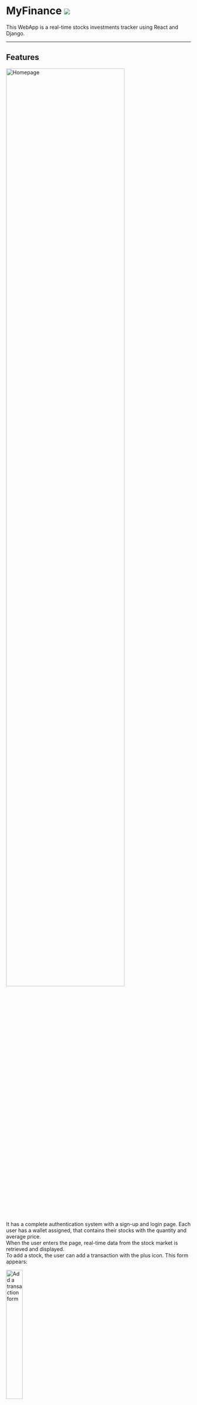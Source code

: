 # MyFinance <img src="https://img.shields.io/badge/version-1.0-blue.svg">
This WebApp is a real-time stocks investments tracker using React and Django.

***

## Features

<img src="https://i.ibb.co/KK20hFN/homepage.png" width="80%" alt="Homepage">

It has a complete authentication system with a sign-up and login page. Each user has a wallet assigned, that contains their stocks with the quantity and average price.<br/>
When the user enters the page, real-time data from the stock market is retrieved and displayed.<br/>
To add a stock, the user can add a transaction with the plus icon. This form appears:

<img src="https://i.ibb.co/0JG9qf4/transaction-form.png" width="30%" alt="Add a transaction form">

He first has to input the ticker of the stock, then it is validated by the backend, and the user can enter the 
complete transaction.<br/>
The trash can icon deletes the last entered transaction, which is highlighted when the button is hovered.

***

## How to use

To run the app, first navigate to the project folder and install all the requirements with `pip install -r requirements.txt`
, start the backend with `py backend/manage.py runserver` and the frontend with `cd frontend` then `npm start`.


Finally, open http://localhost:3000

***

## Built with
- Django 4.1.1, for the backend
- React 17.0.2, for the frontend
- Django REST framework 3.14.0, to communicate between the front and the back
- yfinance 0.1.74, to retrieve stocks data

***

## To Do
- Add a shares chart on the right
- Add a stock infos search with the price evolution on the right